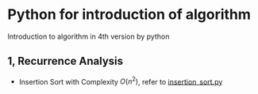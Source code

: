 # Python for introduction of algorithm

Introduction to algorithm in 4th version by python

## 1, Recurrence Analysis

* Insertion Sort with Complexity $O(n^2)$, refer to [insertion_sort.py](0_recurrence/insert_sort.py)

